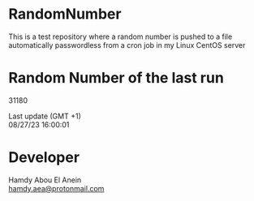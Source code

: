 # RandomNumber    
This is a test repository where a random number is pushed to a file automatically passwordless from a cron job in my Linux CentOS server    
# Random Number of the last run   
31180
      
Last update (GMT +1)    
08/27/23 16:00:01
# Developer    
Hamdy Abou El Anein   
hamdy.aea@protonmail.com
